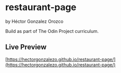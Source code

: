 # restaurant-page

by Héctor Gonzalez Orozco

Build as part of The Odin Project curriculum.

## Live Preview
[https://hectorgonzalezo.github.io/restaurant-page/](https://hectorgonzalezo.github.io/restaurant-page/)

